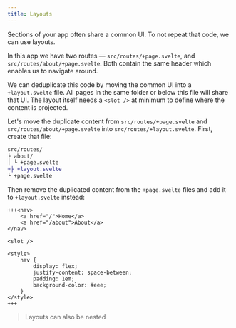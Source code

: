 ```yaml
---
title: Layouts
---
```


Sections of your app often share a common UI. To not repeat that code, we can use layouts.

In this app we have two routes — `src/routes/+page.svelte`, and `src/routes/about/+page.svelte`. Both contain the same header which enables us to navigate around.

We can deduplicate this code by moving the common UI into a `+layout.svelte` file. All pages in the same folder or below this file will share that UI. The layout itself needs a `<slot />` at minimum to define where the content is projected.

Let's move the duplicate content from `src/routes/+page.svelte` and `src/routes/about/+page.svelte` into `src/routes/+layout.svelte`. First, create that file:

```diff
src/routes/
├ about/
│ └ +page.svelte
+├ +layout.svelte
└ +page.svelte
```

Then remove the duplicated content from the `+page.svelte` files and add it to `+layout.svelte` instead:

```svelte
+++<nav>
	<a href="/">Home</a>
	<a href="/about">About</a>
</nav>

<slot />

<style>
	nav {
		display: flex;
		justify-content: space-between;
		padding: 1em;
		background-color: #eee;
	}
</style>
+++
```

> Layouts can also be nested
